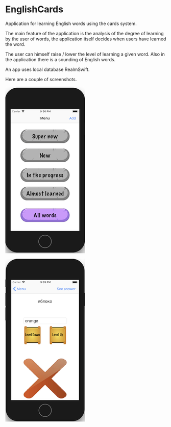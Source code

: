 # EnglishCards

Application for learning English words using the cards system.

The main feature of the application is the analysis of the degree of learning by the user of words, the application itself decides when users have learned the word.

The user can himself raise / lower the level of learning a given word. Also in the application there is a sounding of English words.

An app uses local database RealmSwift.

Here are a couple of screenshots.

![Screen1](https://github.com/B1boid/EnglishCards/raw/master/screen1.1.png)

![Screen2](https://github.com/B1boid/EnglishCards/raw/master/screen1.2.png)
